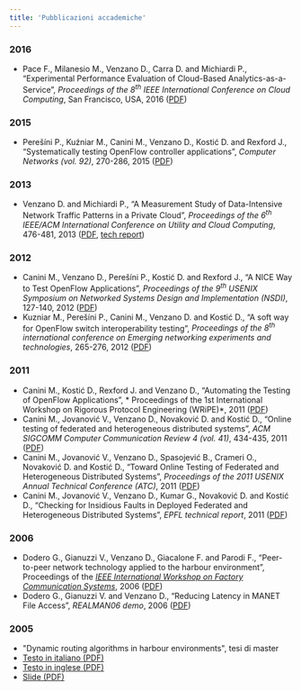 ```yaml
---
title: 'Pubblicazioni accademiche'
---
```


### 2016

* Pace F., Milanesio M., Venzano D., Carra D. and Michiardi P., “Experimental Performance Evaluation of Cloud-Based Analytics-as-a-Service”, *Proceedings of the 8<sup>th</sup> IEEE International Conference on Cloud Computing*, San Francisco, USA, 2016 ([PDF](cloud_eval.pdf))

### 2015

* Perešíni P., Kuźniar M., Canini M., Venzano D., Kostić D. and Rexford J., “Systematically testing OpenFlow controller applications”, *Computer Networks (vol. 92)*, 270-286, 2015 ([PDF](nice-journal.pdf))

### 2013

* Venzano D. and Michiardi P., “A Measurement Study of Data-Intensive Network Traffic Patterns in a Private Cloud”, *Proceedings of the 6<sup>th</sup> IEEE/ACM International Conference on Utility and Cloud Computing*, 476-481, 2013 ([PDF](osmef.pdf), [tech report](rs-publi-4134_2.pdf))

### 2012

* Canini M., Venzano D., Perešíni P., Kostić D. and Rexford J., “A NICE Way to Test OpenFlow Applications”, *Proceedings of the 9<sup>th</sup> USENIX Symposium on Networked Systems Design and Implementation (NSDI)*, 127-140, 2012 ([PDF](NICE_nsdi.pdf))
* Kuzniar M., Perešíni P., Canini M., Venzano D. and Kostić D., “A soft way for OpenFlow switch interoperability testing”, *Proceedings of the 8<sup>th</sup> international conference on Emerging networking experiments and technologies*, 265-276, 2012 ([PDF](soft.conext12.pdf))

### 2011

* Canini M., Kostić D., Rexford J. and Venzano D., “Automating the Testing of OpenFlow Applications”, * Proceedings of the 1st International Workshop on Rigorous Protocol Engineering (WRiPE)*, 2011 ([PDF](wripe11.pdf))
* Canini M., Jovanović V., Venzano D., Novaković D. and Kostić D., “Online testing of federated and heterogeneous distributed systems”, *ACM SIGCOMM Computer Communication Review 4 (vol. 41)*, 434-435, 2011 ([PDF](comd010.pdf))
* Canini M., Jovanović V., Venzano D., Spasojević B., Crameri O., Novaković D. and Kostić D., “Toward Online Testing of Federated and Heterogeneous Distributed Systems”, *Proceedings of the 2011 USENIX Annual Technical Conference (ATC)*, 2011 ([PDF](toward_online.pdf))
* Canini M., Jovanović V., Venzano D., Kumar G., Novaković D. and Kostić D., “Checking for Insidious Faults in Deployed Federated and Heterogeneous Distributed Systems”, *EPFL technical report*, 2011 ([PDF](dice-tr-oct11.pdf))

### 2006

* Dodero G., Gianuzzi V., Venzano D., Giacalone F. and Parodi F., “Peer-to-peer network technology applied to the harbour environment”, Proceedings of the [*IEEE International Workshop on Factory Communication Systems*](http://wfcs2006.ieiit.cnr.it/), 2006 ([PDF](/thesis/wfcs2006.pdf))
* Dodero G., Gianuzzi V. and Venzano D., “Reducing Latency in MANET File Access”, *REALMAN06 demo*, 2006 ([PDF](/thesis/demoMobEYE.pdf))

### 2005

* "Dynamic routing algorithms in harbour environments", tesi di master
* [Testo in italiano (PDF)](/thesis/thesis.pdf)
* [Testo in inglese (PDF)](/thesis/thesis_en.pdf)
* [Slide (PDF)](/thesis/slides.pdf)
